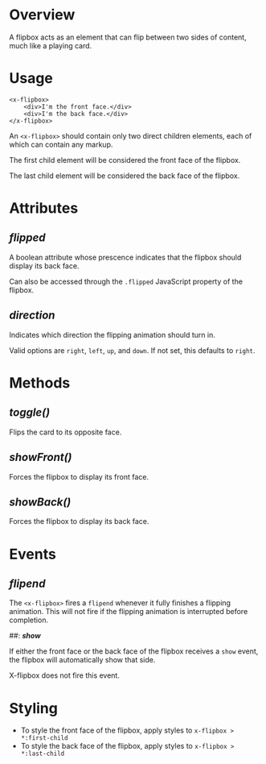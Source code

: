 # Overview
A flipbox acts as an element that can flip between two sides of content, much like a playing card.

# Usage

    <x-flipbox>
        <div>I'm the front face.</div>
        <div>I'm the back face.</div>
    </x-flipbox>

An `<x-flipbox>` should contain only two direct children elements, each of which can contain any markup.

The first child element will be considered the front face of the flipbox.

The last child element will be considered the back face of the flipbox.

# Attributes

## ___flipped___

A boolean attribute whose prescence indicates that the flipbox should display its back face.

Can also be accessed through the `.flipped` JavaScript property of the flipbox.

## ___direction___

Indicates which direction the flipping animation should turn in.

Valid options are `right`, `left`, `up`, and `down`. If not set, this defaults to `right`.

# Methods

## ___toggle()___

Flips the card to its opposite face.

## ___showFront()___

Forces the flipbox to display its front face.

## ___showBack()___

Forces the flipbox to display its back face.

# Events

## ___flipend___

The `<x-flipbox>` fires a `flipend` whenever it fully finishes a flipping animation. This will not fire if the flipping animation is interrupted before completion.

##: ___show___

If either the front face or the back face of the flipbox receives a `show` event, the flipbox will automatically show that side.

X-flipbox does not fire this event.

# Styling

- To style the front face of the flipbox, apply styles to `x-flipbox > *:first-child`
- To style the back face of the flipbox, apply styles to `x-flipbox > *:last-child`